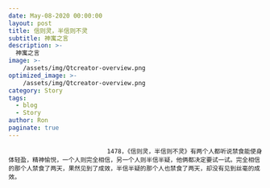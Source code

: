 ```yaml
---
date: May-08-2020 00:00:00
layout: post
title: 信则灵，半信则不灵
subtitle: 神寓之言
description: >-
  神寓之言
image: >-
    /assets/img/Qtcreator-overview.png
optimized_image: >-
    /assets/img/Qtcreator-overview.png
category: Story
tags:
  - blog
  - Story
author: Ron
paginate: true
---
```


							　　1478，《信则灵，半信则不灵》有两个人都听说禁食能使身体轻盈，精神愉悦，一个人则完全相信，另一个人则半信半疑，他俩都决定要试一试。完全相信的那个人禁食了两天，果然见到了成效，半信半疑的那个人也禁食了两天，却没有见到丝毫的成效。

